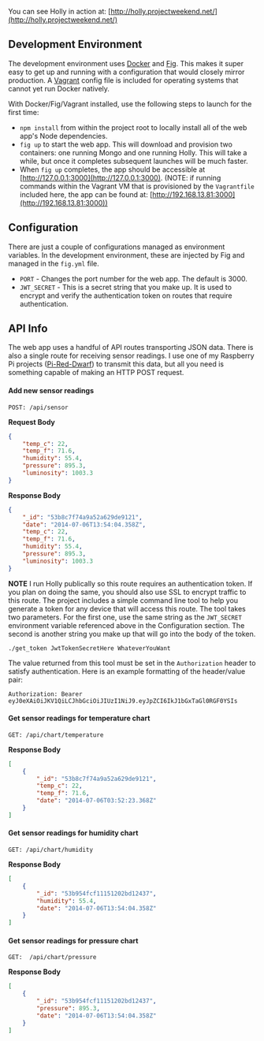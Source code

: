 You can see Holly in action at: [http://holly.projectweekend.net/](http://holly.projectweekend.net/)


## Development Environment

The development environment uses [Docker](http://www.docker.com/) and [Fig](http://orchardup.github.io/fig/). This makes it super easy to get up and running with a configuration that would closely mirror production. A [Vagrant](http://www.vagrantup.com/) config file is included for operating systems that cannot yet run Docker natively.

With Docker/Fig/Vagrant installed, use the following steps to launch for the first time:

* `npm install` from within the project root to locally install all of the web app's Node dependencies.
* `fig up` to start the web app. This will download and provision two containers: one running Mongo and one running Holly. This will take a while, but once it completes subsequent launches will be much faster.
* When `fig up` completes, the app should be accessible at [http://127.0.0.1:3000](http://127.0.0.1:3000). (NOTE: if running commands within the Vagrant VM that is provisioned by the `Vagrantfile` included here, the app can be found at: [http://192.168.13.81:3000](http://192.168.13.81:3000))


## Configuration

There are just a couple of configurations managed as environment variables. In the development environment, these are injected by Fig and managed in the `fig.yml` file.

* `PORT` - Changes the port number for the web app. The default is 3000.
* `JWT_SECRET` - This is a secret string that you make up. It is used to encrypt and verify the authentication token on routes that require authentication.

## API Info

The web app uses a handful of API routes transporting JSON data. There is also a single route for receiving sensor readings. I use one of my Raspberry Pi projects ([Pi-Red-Dwarf](https://github.com/projectweekend/Pi-Red-Dwarf)) to transmit this data, but all you need is something capable of making an HTTP POST request.

#### Add new sensor readings

```
POST: /api/sensor
```

**Request Body**
~~~json
{
    "temp_c": 22,
    "temp_f": 71.6,
    "humidity": 55.4,
    "pressure": 895.3,
    "luminosity": 1003.3
}
~~~

**Response Body**
~~~json
{
    "_id": "53b8c7f74a9a52a629de9121",
    "date": "2014-07-06T13:54:04.358Z",
    "temp_c": 22,
    "temp_f": 71.6,
    "humidity": 55.4,
    "pressure": 895.3,
    "luminosity": 1003.3
}
~~~

**NOTE**
I run Holly publically so this route requires an authentication token. If you plan on doing the same, you should also use SSL to encrypt traffic to this route. The project includes a simple command line tool to help you generate a token for any device that will access this route. The tool takes two parameters. For the first one, use the same string as the `JWT_SECRET` environment variable referenced above in the Configuration section. The second is another string you make up that will go into the body of the token.

```
./get_token JwtTokenSecretHere WhateverYouWant
```

The value returned from this tool must be set in the `Authorization` header to satisfy authentication. Here is an example formatting of the header/value pair:

```
Authorization: Bearer eyJ0eXAiOiJKV1QiLCJhbGciOiJIUzI1NiJ9.eyJpZCI6IkJ1bGxTaGl0RGF0YSIs
```

#### Get sensor readings for temperature chart

```
GET: /api/chart/temperature
```

**Response Body**
```json
[
    {
        "_id": "53b8c7f74a9a52a629de9121",
        "temp_c": 22,
        "temp_f": 71.6,
        "date": "2014-07-06T03:52:23.368Z"
    }
]
```

#### Get sensor readings for humidity chart

```
GET: /api/chart/humidity
```

**Response Body**
```json
[
    {
        "_id": "53b954fcf11151202bd12437",
        "humidity": 55.4,
        "date": "2014-07-06T13:54:04.358Z"
    }
]
```

#### Get sensor readings for pressure chart

```
GET:  /api/chart/pressure
```

**Response Body**
```json
[
    {
        "_id": "53b954fcf11151202bd12437",
        "pressure": 895.3,
        "date": "2014-07-06T13:54:04.358Z"
    }
]
```
